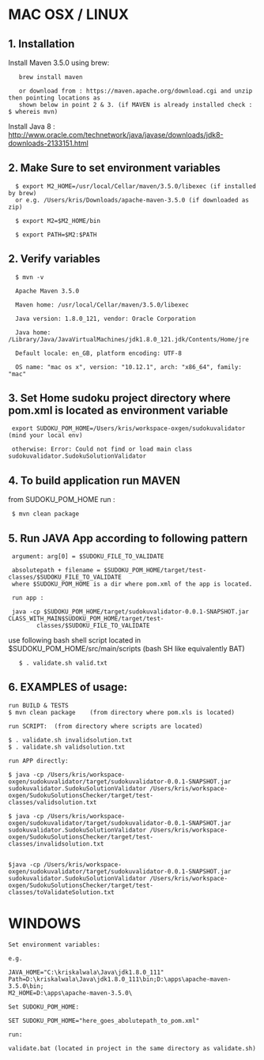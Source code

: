# MAC OSX / LINUX  

## 1. Installation
  
   Install Maven 3.5.0 using brew: 
       
       brew install maven   
       
       or download from : https://maven.apache.org/download.cgi and unzip then pointing locations as   
       shown below in point 2 & 3. (if MAVEN is already installed check :  $ whereis mvn)
   Install Java 8 : http://www.oracle.com/technetwork/java/javase/downloads/jdk8-downloads-2133151.html

## 2. Make Sure to set environment variables 
   
      $ export M2_HOME=/usr/local/Cellar/maven/3.5.0/libexec (if installed by brew)     
      or e.g. /Users/kris/Downloads/apache-maven-3.5.0 (if downloaded as zip)                                               
                                             
      $ export M2=$M2_HOME/bin
   
      $ export PATH=$M2:$PATH

## 2. Verify variables

      $ mvn -v
      
      Apache Maven 3.5.0 
      
      Maven home: /usr/local/Cellar/maven/3.5.0/libexec
      
      Java version: 1.8.0_121, vendor: Oracle Corporation
      
      Java home: /Library/Java/JavaVirtualMachines/jdk1.8.0_121.jdk/Contents/Home/jre
      
      Default locale: en_GB, platform encoding: UTF-8
      
      OS name: "mac os x", version: "10.12.1", arch: "x86_64", family: "mac"

## 3. Set Home sudoku project directory where pom.xml is located as environment variable
   
     export SUDOKU_POM_HOME=/Users/kris/workspace-oxgen/sudokuvalidator (mind your local env)
   
     otherwise: Error: Could not find or load main class sudokuvalidator.SudokuSolutionValidator


## 4. To build application run MAVEN
   
from SUDOKU_POM_HOME run :  
   
     $ mvn clean package

## 5. Run JAVA App according to following pattern

     argument: arg[0] = $SUDOKU_FILE_TO_VALIDATE
   
     absolutepath + filename = $SUDOKU_POM_HOME/target/test-classes/$SUDOKU_FILE_TO_VALIDATE
     where $SUDOKU_POM_HOME is a dir where pom.xml of the app is located.
   
     run app :  
   
     java -cp $SUDOKU_POM_HOME/target/sudokuvalidator-0.0.1-SNAPSHOT.jar CLASS_WITH_MAIN$SUDOKU_POM_HOME/target/test-     
            classes/$SUDOKU_FILE_TO_VALIDATE

   use following bash shell script located in $SUDOKU_POM_HOME/src/main/scripts (bash SH like equivalently BAT)
   
       $ . validate.sh valid.txt 

## 6. EXAMPLES of usage:
    
    run BUILD & TESTS
    $ mvn clean package    (from directory where pom.xls is located)
    
    run SCRIPT:  (from directory where scripts are located)
    
    $ . validate.sh invalidsolution.txt
    $ . validate.sh validsolution.txt

    run APP directly:
    
    $ java -cp /Users/kris/workspace-oxgen/sudokuvalidator/target/sudokuvalidator-0.0.1-SNAPSHOT.jar 
    sudokuvalidator.SudokuSolutionValidator /Users/kris/workspace-oxgen/SudokuSolutionsChecker/target/test-
    classes/validsolution.txt

    $ java -cp /Users/kris/workspace-oxgen/sudokuvalidator/target/sudokuvalidator-0.0.1-SNAPSHOT.jar 
    sudokuvalidator.SudokuSolutionValidator /Users/kris/workspace-oxgen/SudokuSolutionsChecker/target/test-
    classes/invalidsolution.txt


    $java -cp /Users/kris/workspace-oxgen/sudokuvalidator/target/sudokuvalidator-0.0.1-SNAPSHOT.jar 
    sudokuvalidator.SudokuSolutionValidator /Users/kris/workspace-oxgen/SudokuSolutionsChecker/target/test-
    classes/toValidateSolution.txt


# WINDOWS

    Set environment variables:
  
    e.g. 
     
    JAVA_HOME="C:\kriskalwala\Java\jdk1.8.0_111"
    Path=D:\kriskalwala\Java\jdk1.8.0_111\bin;D:\apps\apache-maven-3.5.0\bin;
    M2_HOME=D:\apps\apache-maven-3.5.0\
    
    Set SUDOKU_POM_HOME:
    
    SET SUDOKU_POM_HOME="here_goes_abolutepath_to_pom.xml"
    
    run:
    
    validate.bat (located in project in the same directory as validate.sh)
